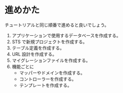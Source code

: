 # 進めかた

チュートリアルと同じ順番で進めると良いでしょう。

1. アプリケーションで使用するデータベースを作成する。
1. STS で新規プロジェクトを作成する。
1. テーブル定義を作成する。
1. URL 設計を作成する。
1. マイグレーションファイルを作成する。
1. 機能ごとに
    * マッパーやドメインを作成する。
    * コントローラーを作成する。
    * テンプレートを作成する。
